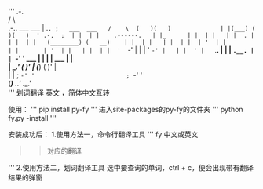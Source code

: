 '''
                                   .-.                
                                  /    \              
   .-..    ___  ___               | .`. ;   ___  ___  
  /    \  (   )(   )              | |(___) (   )(   ) 
 ' .-,  ;  | |  | |    .------.   | |_      | |  | |  
 | |  . |  | |  | |   (________) (   __)    | |  | |  
 | |  | |  | '  | |               | |       | '  | |  
 | |  | |  '  `-' |               | |       '  `-' |  
 | |  ' |   `.__. |               | |        `.__. |  
 | `-'  '   ___ | |               | |        ___ | |  
 | \__.'   (   )' |              (___)      (   )' |  
 | |        ; `-' '                          ; `-' '  
(___)        .__.'                            .__.'   
'''
划词翻译 英文 ，简体中文互转

使用：
'''
pip install py-fy
'''
进入site-packages的py-fy的文件夹
'''
python fy.py -install
'''

安装成功后：
1.使用方法一，命令行翻译工具
'''
fy 中文或英文
>> 对应的翻译

'''
2.使用方法二，划词翻译工具
选中要查询的单词，ctrl + c，便会出现带有翻译结果的弹窗

<!-- python .\setup.py sdist -->
<!-- twine upload dist/py-fy-1.1.0.tar.gz -->